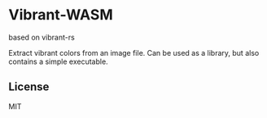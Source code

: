 # Vibrant-WASM

based on vibrant-rs

Extract vibrant colors from an image file. Can be used as a library, but also contains a simple executable.


## License

MIT
